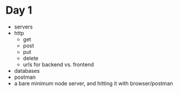 # Day 1

- servers
- http
  - get
  - post
  - put
  - delete
  - urls for backend vs. frontend
- databases
- postman
- a bare minimum node server, and hitting it with browser/postman
